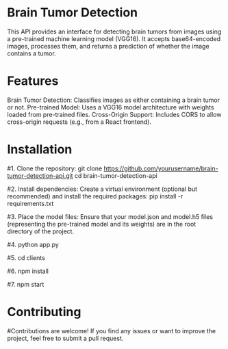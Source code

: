 # Brain Tumor Detection

This API provides an interface for detecting brain tumors from images using a pre-trained machine learning model (VGG16). It accepts base64-encoded images, processes them, and returns a prediction of whether the image contains a tumor.

# Features
   Brain Tumor Detection: Classifies images as either containing a brain tumor or not.
   Pre-trained Model: Uses a VGG16 model architecture with weights loaded from pre-trained files.
   Cross-Origin Support: Includes CORS to allow cross-origin requests (e.g., from a React frontend).

# Installation

 #1. Clone the repository:
 git clone https://github.com/yourusername/brain-tumor-detection-api.git
 cd brain-tumor-detection-api

 #2. Install dependencies: Create a virtual environment (optional but recommended) and install the required packages:
 pip install -r requirements.txt

 #3. Place the model files:
 Ensure that your model.json and model.h5 files (representing the pre-trained model and its weights) are in the root directory of the project.
 
 #4. python app.py

 #5. cd clients 

 #6. npm install

 #7. npm start

# Contributing
  #Contributions are welcome! If you find any issues or want to improve the project, feel free to submit a pull request.

 
   
